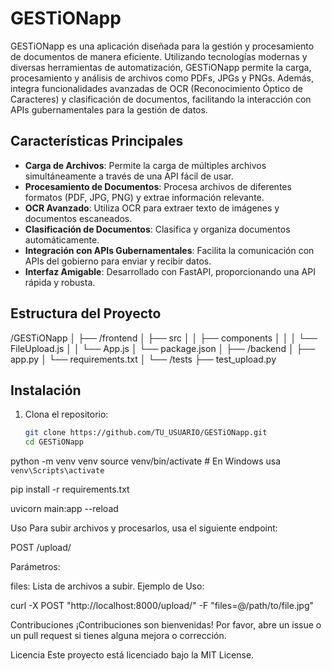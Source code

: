 # GESTiONapp

GESTiONapp es una aplicación diseñada para la gestión y procesamiento de documentos de manera eficiente. Utilizando tecnologías modernas y diversas herramientas de automatización, GESTiONapp permite la carga, procesamiento y análisis de archivos como PDFs, JPGs y PNGs. Además, integra funcionalidades avanzadas de OCR (Reconocimiento Óptico de Caracteres) y clasificación de documentos, facilitando la interacción con APIs gubernamentales para la gestión de datos.

## Características Principales

- **Carga de Archivos**: Permite la carga de múltiples archivos simultáneamente a través de una API fácil de usar.
- **Procesamiento de Documentos**: Procesa archivos de diferentes formatos (PDF, JPG, PNG) y extrae información relevante.
- **OCR Avanzado**: Utiliza OCR para extraer texto de imágenes y documentos escaneados.
- **Clasificación de Documentos**: Clasifica y organiza documentos automáticamente.
- **Integración con APIs Gubernamentales**: Facilita la comunicación con APIs del gobierno para enviar y recibir datos.
- **Interfaz Amigable**: Desarrollado con FastAPI, proporcionando una API rápida y robusta.

## Estructura del Proyecto

/GESTiONapp
│
├── /frontend
│   ├── src
│   │   ├── components
│   │   │   └── FileUpload.js
│   │   └── App.js
│   └── package.json
│
├── /backend
│   ├── app.py
│   └── requirements.txt
│
└── /tests
    ├── test_upload.py


## Instalación

1. Clona el repositorio:
   ```bash
   git clone https://github.com/TU_USUARIO/GESTiONapp.git
   cd GESTiONapp

python -m venv venv
source venv/bin/activate  # En Windows usa `venv\Scripts\activate`

pip install -r requirements.txt

uvicorn main:app --reload

Uso
Para subir archivos y procesarlos, usa el siguiente endpoint:

POST /upload/

Parámetros:

files: Lista de archivos a subir.
Ejemplo de Uso:

curl -X POST "http://localhost:8000/upload/" -F "files=@/path/to/file.jpg"

Contribuciones
¡Contribuciones son bienvenidas! Por favor, abre un issue o un pull request si tienes alguna mejora o corrección.

Licencia
Este proyecto está licenciado bajo la MIT License.


